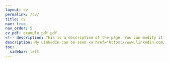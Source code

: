 ```yaml
---
layout: cv
permalink: /cv/
title: cv
nav: true
nav_order: 5
cv_pdf: example_pdf.pdf
<!-- description: This is a description of the page. You can modify it in '_pages/cv.md'. You can also change or remove the top pdf download button. -->
description: My LinkedIn can be seen <a href='https://www.linkedin.com/in/jin-zhang-econ/'>here</a>.
toc:
  sidebar: left
---
```

